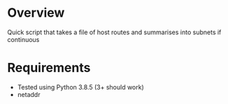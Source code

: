 # Overview

Quick script that takes a file of host routes and summarises into subnets if continuous

# Requirements

 - Tested using Python 3.8.5 (3+ should work)
 - netaddr 